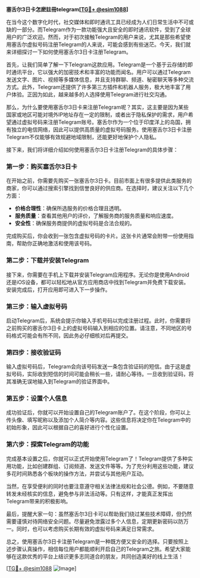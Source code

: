 **塞舌尔3日卡怎麽註冊telegram[[TG💪+ @esim1088](https://t.me/s/esim1088)]**

在当今这个数字化时代，社交媒体和即时通讯工具已经成为人们日常生活中不可或缺的一部分。而Telegram作为一款功能强大且安全的即时通讯软件，受到了全球用户的广泛欢迎。然而，对于初次接触Telegram的用户来说，尤其是那些希望使用塞舌尔虚拟号码注册Telegram的人来说，可能会感到有些迷茫。今天，我们就来详细探讨一下如何使用塞舌尔3日卡注册Telegram。

首先，让我们简单了解一下Telegram这款应用。Telegram是一个基于云存储的即时通讯平台，它以强大的加密技术和丰富的功能而闻名。用户可以通过Telegram发送文字、图片、视频等多媒体信息，并且支持群聊、频道、秘密聊天等多种交流方式。此外，Telegram还提供了许多第三方插件和机器人服务，极大地丰富了用户体验。正因为如此，越来越多的人选择使用Telegram进行社交沟通。

那么，为什么要使用塞舌尔3日卡来注册Telegram呢？其实，这主要是因为某些国家或地区可能对境外IP地址存在一定的限制，或者出于隐私保护的需求，用户希望通过虚拟号码来注册Telegram账号。塞舌尔作为一个位于印度洋上的岛国，拥有独立的电信网络，因此可以提供高质量的虚拟号码服务。使用塞舌尔3日卡注册Telegram不仅能够有效规避地域限制，还能更好地保护个人隐私。

接下来，我们将详细介绍如何使用塞舌尔3日卡注册Telegram的具体步骤：

### 第一步：购买塞舌尔3日卡

在开始之前，你需要先购买一张塞舌尔3日卡。目前市面上有很多提供此类服务的商家，你可以通过搜索引擎找到信誉良好的供应商。在选择时，建议关注以下几个方面：
- **价格合理性**：确保所选服务的价格合理且透明。
- **服务质量**：查看其他用户的评价，了解服务商的服务质量和响应速度。
- **安全性**：确保服务商提供的虚拟号码是合法合规的。

完成购买后，你会收到一张包含虚拟号码的卡片。这张卡片通常会附带一份使用指南，帮助你正确地激活和使用该号码。

### 第二步：下载并安装Telegram

接下来，你需要在手机上下载并安装Telegram应用程序。无论你是使用Android还是iOS设备，都可以轻松地从官方应用商店中找到Telegram并免费下载安装。安装完成后，打开应用即可进入下一步操作。

### 第三步：输入虚拟号码

启动Telegram后，系统会提示你输入手机号码以完成注册过程。此时，你需要将之前购买的塞舌尔3日卡上的虚拟号码输入到相应的位置。请注意，不同地区的号码格式可能会有所不同，因此务必仔细核对后再提交。

### 第四步：接收验证码

输入虚拟号码后，Telegram会向该号码发送一条包含验证码的短信。由于这是虚拟号码，实际收到短信的时间可能会稍长一些，请耐心等待。一旦收到验证码，将其准确无误地输入到Telegram的验证界面中。

### 第五步：设置个人信息

成功验证后，你就可以开始设置自己的Telegram账户了。在这个阶段，你可以上传头像、填写昵称以及添加个人简介等内容。这些信息将决定你在Telegram中的初始形象，因此可以根据自己的喜好进行个性化设置。

### 第六步：探索Telegram的功能

完成基本设置之后，你就可以正式开始使用Telegram了！Telegram提供了多种实用功能，比如创建群组、订阅频道、发送文件等等。为了充分利用这些功能，建议多花时间熟悉各个板块的操作方法，并尝试与其他用户互动。

当然，在享受便利的同时也要注意遵守相关法律法规和社会公德。例如，不要随意转发未经核实的信息，避免参与非法活动等。只有这样，才能真正发挥出Telegram带来的积极影响。

最后，提醒大家一句：虽然塞舌尔3日卡可以帮助我们绕过某些技术障碍，但仍然需要谨慎对待网络安全问题。尽量避免泄露过多个人信息，定期更新密码以防万一。同时，也可以考虑购买长期有效的虚拟号码来满足日常需求。

总之，使用塞舌尔3日卡注册Telegram是一种既方便又安全的选择。只要按照上述步骤认真操作，相信每位用户都能顺利开启自己的Telegram之旅。希望大家能够在这款优秀的平台上结识更多志同道合的朋友，共同创造美好的线上生活！

[[TG💪+ @esim1088](https://t.me/s/esim1088) ![Image](https://i.postimg.cc/4NQfJmqS/Snipaste-2025-05-13-00-14-12.png)]